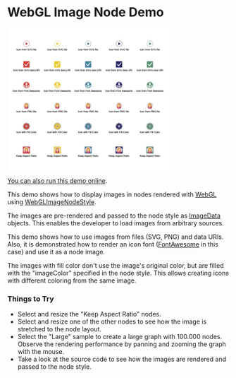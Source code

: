 <!--
 //////////////////////////////////////////////////////////////////////////////
 // @license
 // This file is part of yFiles for HTML.
 // Use is subject to license terms.
 //
 // Copyright (c) by yWorks GmbH, Vor dem Kreuzberg 28,
 // 72070 Tuebingen, Germany. All rights reserved.
 //
 //////////////////////////////////////////////////////////////////////////////
-->
# WebGL Image Node Demo

<img src="../../../doc/demo-thumbnails/webgl-icon-node.webp" alt="demo-thumbnail" height="320"/>

[You can also run this demo online](https://www.yfiles.com/demos/style/webgl-image-node/).

This demo shows how to display images in nodes rendered with [WebGL](https://docs.yworks.com/yfileshtml/#/dguide/webgl2) using [WebGLImageNodeStyle](https://docs.yworks.com/yfileshtml/#/api/WebGLImageNodeStyle).

The images are pre-rendered and passed to the node style as [ImageData](https://developer.mozilla.org/docs/Web/API/ImageData) objects. This enables the developer to load images from arbitrary sources.

This demo shows how to use images from files (SVG, PNG) and data URIs. Also, it is demonstrated how to render an icon font ([FontAwesome](https://fontawesome.com/) in this case) and use it as a node image.

The images with fill color don't use the image's original color, but are filled with the "imageColor" specified in the node style. This allows creating icons with different coloring from the same image.

### Things to Try

- Select and resize the "Keep Aspect Ratio" nodes.
- Select and resize one of the other nodes to see how the image is stretched to the node layout.
- Select the "Large" sample to create a large graph with 100.000 nodes. Observe the rendering performance by panning and zooming the graph with the mouse.
- Take a look at the source code to see how the images are rendered and passed to the node style.
